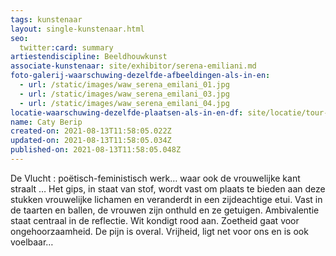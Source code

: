 ```yaml
---
tags: kunstenaar
layout: single-kunstenaar.html
seo:
  twitter:card: summary
artiestendiscipline: Beeldhouwkunst
associate-kunstenaar: site/exhibitor/serena-emiliani.md
foto-galerij-waarschuwing-dezelfde-afbeeldingen-als-in-en:
  - url: /static/images/waw_serena_emilani_01.jpg
  - url: /static/images/waw_serena_emilani_03.jpg
  - url: /static/images/waw_serena_emilani_04.jpg
locatie-waarschuwing-dezelfde-plaatsen-als-in-en-df: site/locatie/tour-musée-et-café-du-tir-à-larc-de-genval.md
name: Caty Berip
created-on: 2021-08-13T11:58:05.022Z
updated-on: 2021-08-13T11:58:05.034Z
published-on: 2021-08-13T11:58:05.048Z
---
```

<!--StartFragment-->

De Vlucht : poëtisch-feministisch werk… waar ook de vrouwelijke kant straalt …
Het gips, in staat van stof, wordt vast om plaats te bieden aan deze stukken vrouwelijke lichamen en veranderdt in een
zijdeachtige etui.
Vast in de taarten en ballen, de vrouwen zijn onthuld en ze getuigen.
Ambivalentie staat centraal in de reflectie.
Wit kondigt rood aan.
Zoetheid gaat voor ongehoorzaamheid.
De pijn is overal.
Vrijheid, ligt net voor ons en is ook voelbaar…

<!--EndFragment-->